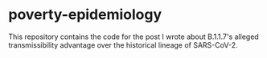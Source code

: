 # poverty-epidemiology
This repository contains the code for the post I wrote about B.1.1.7's alleged transmissibility advantage over the historical lineage of SARS-CoV-2.
